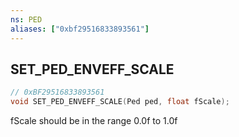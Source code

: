 ```yaml
---
ns: PED
aliases: ["0xbf29516833893561"]
---
```

## SET_PED_ENVEFF_SCALE

```c
// 0xBF29516833893561
void SET_PED_ENVEFF_SCALE(Ped ped, float fScale);
```

fScale should be in the range 0.0f to 1.0f

